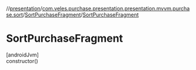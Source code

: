 //[presentation](../../../index.md)/[com.veles.purchase.presentation.presentation.mvvm.purchase.sort](../index.md)/[SortPurchaseFragment](index.md)/[SortPurchaseFragment](-sort-purchase-fragment.md)

# SortPurchaseFragment

[androidJvm]\
constructor()
